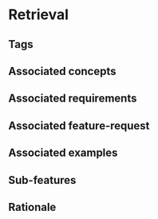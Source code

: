 # Retrieval

## Tags

## Associated concepts

## Associated requirements

## Associated feature-request

## Associated examples

## Sub-features

## Rationale
